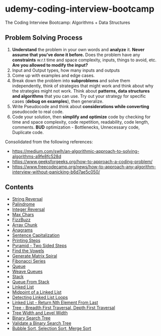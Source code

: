 # udemy-coding-interview-bootcamp
The Coding Interview Bootcamp: Algorithms + Data Structures

## Problem Solving Process
1. **Understand** the problem in your own words and **analyze** it. **Never assume that you've done it before.** Does the problem have any **constraints** w.r.t time and space complexity, inputs, things to avoid, etc. **Are you allowed to modify the input?**
2. Input and Output types, how many inputs and outputs
3. Come up with examples and edge cases.
4. Break down the problem into **subproblems** and solve them independently,  think of strategies that might work and think about why the strategies might not work. Think about **patterns, data structures and algorithms** that you can use. Try out your strategy for specific cases (**debug on examples**), then generalize.
5. Write Pseudocode and think about **considerations while converting** pseudocode to real code.
6. Code your solution, then **simplify and optimize** code by checking for time and space complexity, code repetition, readability, code length, comments. **BUD** optimization - Bottlenecks, Unnecessary code, Duplicate code.

Consolidated from the following references:
- https://medium.com/swlh/an-algorithmic-approach-to-solving-algorithms-a9fe8fc528d
- https://www.geeksforgeeks.org/how-to-approach-a-coding-problem/
- https://www.freecodecamp.org/news/how-to-approach-any-algorithm-interview-without-panicking-b6d7ae5c050/


## Contents

- [String Reversal](https://github.com/koushikvikram/udemy-coding-interview-bootcamp/blob/main/exercises/reversestring/__init__.py)
- [Palindrome](https://github.com/koushikvikram/udemy-coding-interview-bootcamp/blob/main/exercises/palindrome/__init__.py)
- [Integer Reversal](https://github.com/koushikvikram/udemy-coding-interview-bootcamp/blob/main/exercises/reverseint/__init__.py)
- [Max Chars](https://github.com/koushikvikram/udemy-coding-interview-bootcamp/blob/main/exercises/maxchar/__init__.py)
- [FizzBuzz](https://github.com/koushikvikram/udemy-coding-interview-bootcamp/blob/main/exercises/fizzbuzz/__init__.py)
- [Array Chunk](https://github.com/koushikvikram/udemy-coding-interview-bootcamp/blob/main/exercises/chunk/__init__.py)
- [Anagrams](https://github.com/koushikvikram/udemy-coding-interview-bootcamp/blob/main/exercises/anagrams/__init__.py)
- [Sentence Capitalization](https://github.com/koushikvikram/udemy-coding-interview-bootcamp/blob/main/exercises/capitalize/__init__.py)
- [Printing Steps](https://github.com/koushikvikram/udemy-coding-interview-bootcamp/blob/main/exercises/steps/__init__.py)
- [Pyramid - Two Sided Steps](https://github.com/koushikvikram/udemy-coding-interview-bootcamp/blob/main/exercises/pyramid/__init__.py)
- [Find the Vowels](https://github.com/koushikvikram/udemy-coding-interview-bootcamp/blob/main/exercises/vowels/__init__.py)
- [Generate Matrix Spiral](https://github.com/koushikvikram/udemy-coding-interview-bootcamp/blob/main/exercises/matrix/__init__.py)
- [Fibonacci Series](https://github.com/koushikvikram/udemy-coding-interview-bootcamp/blob/main/exercises/fib/__init__.py)
- [Queue](https://github.com/koushikvikram/udemy-coding-interview-bootcamp/blob/main/exercises/queue/__init__.py)
- [Weave Queues](https://github.com/koushikvikram/udemy-coding-interview-bootcamp/blob/main/exercises/weave/__init__.py)
- [Stack](https://github.com/koushikvikram/udemy-coding-interview-bootcamp/blob/main/exercises/stack/__init__.py)
- [Queue From Stack](https://github.com/koushikvikram/udemy-coding-interview-bootcamp/blob/main/exercises/qfroms/__init__.py)
- [Linked List](https://github.com/koushikvikram/udemy-coding-interview-bootcamp/blob/main/exercises/linkedlist/__init__.py)
- [Midpoint of a Linked List](https://github.com/koushikvikram/udemy-coding-interview-bootcamp/blob/main/exercises/midpoint/__init__.py)
- [Detecting Linked List Loops](https://github.com/koushikvikram/udemy-coding-interview-bootcamp/blob/main/exercises/circular/__init__.py)
- [Linked List - Return Nth Element From Last](https://github.com/koushikvikram/udemy-coding-interview-bootcamp/blob/main/exercises/fromLast/__init__.py)
- [Tree - Breadth First Traversal, Depth First Traversal](https://github.com/koushikvikram/udemy-coding-interview-bootcamp/blob/main/exercises/tree/__init__.py)
- [Tree Width and Level Width](https://github.com/koushikvikram/udemy-coding-interview-bootcamp/blob/main/exercises/levelwidth/__init__.py)
- [Binary Search Tree](https://github.com/koushikvikram/udemy-coding-interview-bootcamp/blob/main/exercises/bst/__init__.py)
- [Validate a Binary Search Tree](https://github.com/koushikvikram/udemy-coding-interview-bootcamp/blob/main/exercises/validate/__init__.py)
- [Bubble Sort, Selection Sort, Merge Sort](https://github.com/koushikvikram/udemy-coding-interview-bootcamp/blob/main/exercises/sorting/__init__.py)